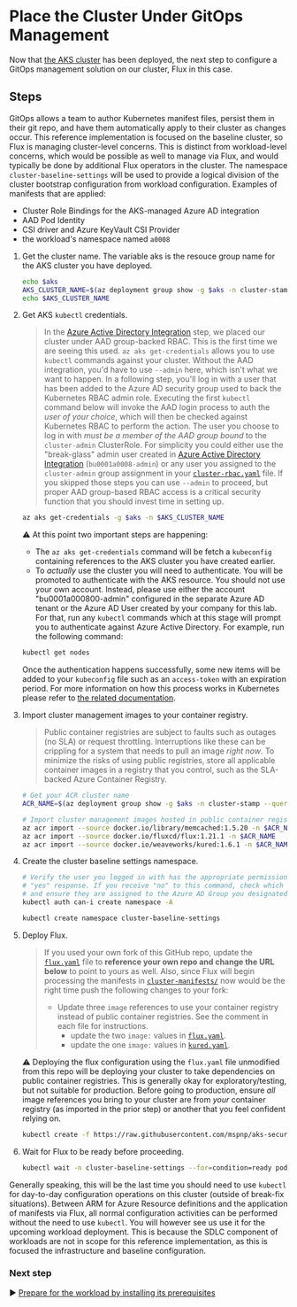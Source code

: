 # Place the Cluster Under GitOps Management

Now that [the AKS cluster](./05-aks-cluster.md) has been deployed, the next step to configure a GitOps management solution on our cluster, Flux in this case.

## Steps

GitOps allows a team to author Kubernetes manifest files, persist them in their git repo, and have them automatically apply to their cluster as changes occur.  This reference implementation is focused on the baseline cluster, so Flux is managing cluster-level concerns. This is distinct from workload-level concerns, which would be possible as well to manage via Flux, and would typically be done by additional Flux operators in the cluster. The namespace `cluster-baseline-settings` will be used to provide a logical division of the cluster bootstrap configuration from workload configuration.  Examples of manifests that are applied:

* Cluster Role Bindings for the AKS-managed Azure AD integration
* AAD Pod Identity
* CSI driver and Azure KeyVault CSI Provider
* the workload's namespace named `a0008`


1. Get the cluster name. The variable aks is the resouce group name for the AKS cluster you have deployed. 

   ```bash
   echo $aks
   AKS_CLUSTER_NAME=$(az deployment group show -g $aks -n cluster-stamp --query properties.outputs.aksClusterName.value -o tsv)
   echo $AKS_CLUSTER_NAME
   ```

1. Get AKS `kubectl` credentials.

   > In the [Azure Active Directory Integration](03-aad.md) step, we placed our cluster under AAD group-backed RBAC. This is the first time we are seeing this used. `az aks get-credentials` allows you to use `kubectl` commands against your cluster. Without the AAD integration, you'd have to use `--admin` here, which isn't what we want to happen. In a following step, you'll log in with a user that has been added to the Azure AD security group used to back the Kubernetes RBAC admin role. Executing the first `kubectl` command below will invoke the AAD login process to auth the _user of your choice_, which will then be checked against Kubernetes RBAC to perform the action. The user you choose to log in with _must be a member of the AAD group bound_ to the `cluster-admin` ClusterRole. For simplicity you could either use the "break-glass" admin user created in [Azure Active Directory Integration](03-aad.md) (`bu0001a0008-admin`) or any user you assigned to the `cluster-admin` group assignment in your [`cluster-rbac.yaml`](cluster-manifests/cluster-rbac.yaml) file. If you skipped those steps you can use `--admin` to proceed, but proper AAD group-based RBAC access is a critical security function that you should invest time in setting up.

   ```bash
   az aks get-credentials -g $aks -n $AKS_CLUSTER_NAME
   ```

   :warning: At this point two important steps are happening:

      * The `az aks get-credentials` command will be fetch a `kubeconfig` containing references to the AKS cluster you have created earlier.
      * To _actually_ use the cluster you will need to authenticate. You will be promoted to authenticate with the AKS resource. You should not use your own account. Instead, please use either the account "bu0001a000800-admin" configured in the separate Azure AD tenant or the Azure AD User created by your company for this lab. For that, run any `kubectl` commands which at this stage will prompt you to authenticate against Azure Active Directory. For example, run the following command: 

   ```bash
   kubectl get nodes
   ```
   
   
   Once the authentication happens successfully, some new items will be added to your `kubeconfig` file such as an `access-token` with an expiration period. For more information on how this process works in Kubernetes please refer to [the related documentation](https://kubernetes.io/docs/reference/access-authn-authz/authentication/#openid-connect-tokens).

1. Import cluster management images to your container registry.

   > Public container registries are subject to faults such as outages (no SLA) or request throttling. Interruptions like these can be crippling for a system that needs to pull an image _right now_. To minimize the risks of using public registries, store all applicable container images in a registry that you control, such as the SLA-backed Azure Container Registry.

   ```bash
   # Get your ACR cluster name
   ACR_NAME=$(az deployment group show -g $aks -n cluster-stamp --query properties.outputs.containerRegistryName.value -o tsv)

   # Import cluster management images hosted in public container registries
   az acr import --source docker.io/library/memcached:1.5.20 -n $ACR_NAME
   az acr import --source docker.io/fluxcd/flux:1.21.1 -n $ACR_NAME
   az acr import --source docker.io/weaveworks/kured:1.6.1 -n $ACR_NAME
   ```

1. Create the cluster baseline settings namespace.

   ```bash
   # Verify the user you logged in with has the appropriate permissions. This should result in a 
   # "yes" response. If you receive "no" to this command, check which user you authenticated as
   # and ensure they are assigned to the Azure AD Group you designated for cluster admins.
   kubectl auth can-i create namespace -A

   kubectl create namespace cluster-baseline-settings
   ```

1. Deploy Flux.

   > If you used your own fork of this GitHub repo, update the [`flux.yaml`](./cluster-manifests/cluster-baseline-settings/flux.yaml) file to **reference your own repo and change the URL below** to point to yours as well. Also, since Flux will begin processing the manifests in [`cluster-manifests/`](./cluster-manifests/) now would be the right time push the following changes to your fork:
   >
   > * Update three `image` references to use your container registry instead of public container registries. See the comment in each file for instructions.
   >   * update the two `image:` values in [`flux.yaml`](./cluster-manifests/cluster-baseline-settings/flux.yaml).
   >   * update the one `image:` values in [`kured.yaml`](./cluster-manifests/cluster-baseline-settings/kured.yaml).

   :warning: Deploying the flux configuration using the `flux.yaml` file unmodified from this repo will be deploying your cluster to take dependencies on public container registries. This is generally okay for exploratory/testing, but not suitable for production. Before going to production, ensure _all_ image references you bring to your cluster are from _your_ container registry (as imported in the prior step) or another that you feel confident relying on.

   ```bash
   kubectl create -f https://raw.githubusercontent.com/mspnp/aks-secure-baseline/main/cluster-manifests/cluster-baseline-settings/flux.yaml
   ```

1. Wait for Flux to be ready before proceeding.

   ```bash
   kubectl wait -n cluster-baseline-settings --for=condition=ready pod --selector=app.kubernetes.io/name=flux --timeout=90s
   ```

Generally speaking, this will be the last time you should need to use `kubectl` for day-to-day configuration operations on this cluster (outside of break-fix situations). Between ARM for Azure Resource definitions and the application of manifests via Flux, all normal configuration activities can be performed without the need to use `kubectl`. You will however see us use it for the upcoming workload deployment. This is because the SDLC component of workloads are not in scope for this reference implementation, as this is focused the infrastructure and baseline configuration.

### Next step

:arrow_forward: [Prepare for the workload by installing its prerequisites](./07-workload-prerequisites.md)
